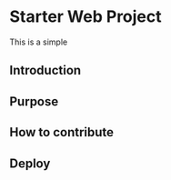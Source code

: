 # Starter Web Project

This is a simple

## Introduction

## Purpose

## How to contribute

## Deploy